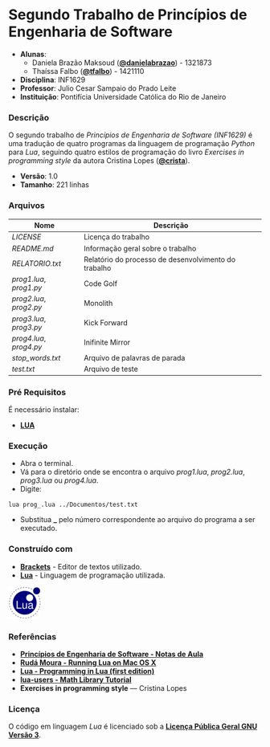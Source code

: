 # Segundo Trabalho de Princípios de Engenharia de Software #
- **Alunas**: 
  * Daniela Brazão Maksoud (**[@danielabrazao](https://github.com/danielabrazao)**) - 1321873
  * Thaíssa Falbo (**[@tfalbo](https://github.com/tfalbo)**) - 1421110
- **Disciplina**: INF1629
- **Professor**: Julio Cesar Sampaio do Prado Leite
- **Instituição**: Pontifícia Universidade Católica do Rio de Janeiro

### Descrição ###
O segundo trabalho de *Princípios de Engenharia de Software (INF1629)* é uma tradução de quatro programas da linguagem de programação *Python* para *Lua*, seguindo quatro estilos de programação do livro *Exercises in programming style* da autora Cristina Lopes (**[@crista](https://github.com/crista)**).

- **Versão**: 1.0
- **Tamanho**: 221 linhas

### Arquivos ###

Nome | Descrição
------------ | -------------
*LICENSE* | Licença do trabalho
*README.md* | Informação geral sobre o trabalho
*RELATORIO.txt* | Relatório do processo de desenvolvimento do trabalho
*prog1.lua*, *prog1.py* | Code Golf
*prog2.lua*, *prog2.py* | Monolith
*prog3.lua*, *prog3.py* | Kick Forward
*prog4.lua*, *prog4.py* | Inifinite Mirror
*stop_words.txt* | Arquivo de palavras de parada
*test.txt* | Arquivo de teste

### Pré Requisitos ###

É necessário instalar: 
- **[LUA](http://lua-users.org/)**

### Execução ###
- Abra o terminal.
- Vá para o diretório onde se encontra o arquivo *prog1.lua*, *prog2.lua*, *prog3.lua* ou *prog4.lua*.
- Digite:
```
lua prog_.lua ../Documentos/test.txt
```
- Substitua **_** pelo número correspondente ao arquivo do programa a ser executado.

### Construído com ###
- **[Brackets](http://brackets.io/)** - Editor de textos utilizado.
- **[Lua](http://lua-users.org/)** - Linguagem de programação utilizada.

[![Powered by LUA](https://github.com/danielabrazao/INF1629PrimeiroTrabalho/blob/master/Lua-Logo_64x64.png?raw=true)](https://www.lua.org/)

### Referências ###
- **[Princípios de Engenharia de Software - Notas de Aula](https://pes2006.wordpress.com/)**
- **[Rudá Moura - Running Lua on Mac OS X](http://rudamoura.com/luaonmacosx.html)**
- **[Lua - Programming in Lua (first edition)](http://www.lua.org/pil/contents.html)**
- **[lua-users - Math Library Tutorial](http://lua-users.org/wiki/MathLibraryTutorial)**
- **Exercises in programming style** — Cristina Lopes

### Licença ###
O código em linguagem *Lua* é licenciado sob a **[Licença Pública Geral GNU Versão 3](http://www.gnu.org/licenses/gpl-3.0.html)**.

